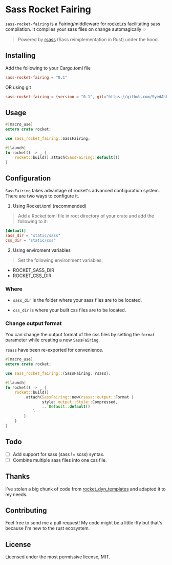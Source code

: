 # Sass Rocket Fairing

`sass-rocket-fairing` is a Fairing/middleware for [rocket.rs](https://rocket.rs) facilitating sass compilation. It compiles your sass files on change automagically ✨

> Powered by [rsass](https://crates.io/crates/rsass) (Sass reimplementation in Rust) under the hood.

## Installing

Add the following to your Cargo.toml file
```toml
sass-rocket-fairing = "0.1"
```

OR using git

```toml
sass-rocket-fairing = {version = "0.1", git="https://github.com/SyedAhkam/sass-rocket-fairing.git"}
```

## Usage

```rs
#[macro_use]
extern crate rocket;

use sass_rocket_fairing::SassFairing;

#[launch]
fn rocket() -> _ {
    rocket::build().attach(SassFairing::default())
}
```

## Configuration

`SassFairing` takes advantage of rocket's advanced configuration system. There are two ways to configure it.

1. Using Rocket.toml (recommended)
> Add a Rocket.toml file in root directory of your crate and add the following to it:

```toml
[default]
sass_dir = "static/sass"
css_dir = "static/css"
```

2. Using enviroment variables
> Set the following environment variables:
- ROCKET_SASS_DIR
- ROCKET_CSS_DIR

### Where
- `sass_dir` is the folder where your sass files are to be located.

- `css_dir` is where your built css files are to be located.

### Change output format

You can change the output format of the css files by setting the `format` parameter while creating a new `SassFairing`.

`rsass` have been re-exported for convenience.

```rust
#[macro_use]
extern crate rocket;

use sass_rocket_fairing::{SassFairing, rsass};

#[launch]
fn rocket() -> _ {
    rocket::build()
        .attach(SassFairing::new(rsass::output::Format {
                style: output::Style::Compressed,
                .. Default::default()
            }
        )
    )
}
```

## Todo

- [ ] Add support for sass (sass != scss) syntax.
- [ ] Combine multiple sass files into one css file.

## Thanks
I've stolen a big chunk of code from [rocket_dyn_templates](https://github.com/SergioBenitez/Rocket/tree/1a42009e9f729661868d339c77f5b6fc8757cebe/contrib/dyn_templates) and adapted it to my needs.

## Contributing
Feel free to send me a pull request! My code might be a little iffy but that's because I'm new to the rust ecosystem.

## License
Licensed under the most permissive license, MIT.
